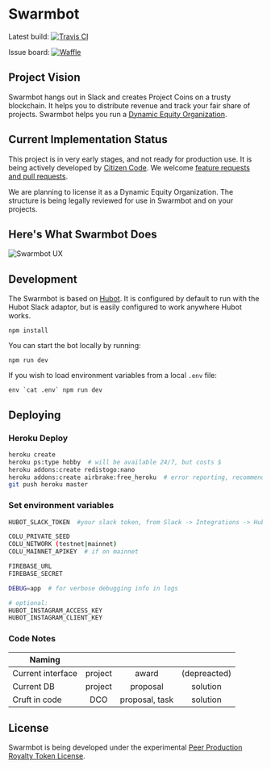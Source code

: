 # Swarmbot

Latest build: [![Travis CI](https://travis-ci.org/citizencode/swarmbot.svg?branch=master)](https://travis-ci.org/citizencode/swarmbot)

Issue board: [![Waffle](https://badge.waffle.io/citizencode/swarmbot.svg?label=on%20deck&title=On%20Deck)](http://waffle.io/citizencode/swarmbot)

## Project Vision

Swarmbot hangs out in Slack and creates Project Coins on a trusty blockchain. It helps you to distribute revenue and track your fair share of projects. Swarmbot helps you run a [Dynamic Equity Organization](https://github.com/citizencode/dynamic-equity-organization).


## Current Implementation Status

This project is in very early stages, and not ready for production use.
It is being actively developed by [Citizen Code](http://citizencode.io/).
We welcome [feature requests and pull requests](https://github.com/citizencode/swarmbot/issues).

We are planning to license it as a Dynamic Equity Organization. The structure is being legally reviewed for use in Swarmbot and on your projects.



## Here's What Swarmbot Does

![Swarmbot UX](https://cloud.githubusercontent.com/assets/7764167/11573372/c8362dc0-99ba-11e5-87c7-b698a3d07a3d.png)

## Development

The Swarmbot is based on [Hubot](http://hubot.github.com).
It is configured by default to run with the Hubot Slack adaptor,
but is easily configured to work anywhere Hubot works.

    npm install

You can start the bot locally by running:

    npm run dev

If you wish to load environment variables from a local `.env` file:

    env `cat .env` npm run dev

## Deploying

### Heroku Deploy

```sh
heroku create
heroku ps:type hobby  # will be available 24/7, but costs $
heroku addons:create redistogo:nano
heroku addons:create airbrake:free_heroku  # error reporting, recommended
git push heroku master
```

### Set environment variables

```sh
HUBOT_SLACK_TOKEN  #your slack token, from Slack -> Integrations -> Hubot

COLU_PRIVATE_SEED
COLU_NETWORK (testnet|mainnet)
COLU_MAINNET_APIKEY  # if on mainnet

FIREBASE_URL
FIREBASE_SECRET

DEBUG=app  # for verbose debugging info in logs

# optional:
HUBOT_INSTAGRAM_ACCESS_KEY
HUBOT_INSTAGRAM_CLIENT_KEY
```

### Code Notes

|Naming            |                  |                  |                 |
|------------------|:----------------:|:----------------:|:----------------:
|Current interface |project           |award             |(depreacted)     |   
|Current DB        |project           |proposal          |solution         |
|Cruft in code     |DCO               |proposal, task    |solution         |

## License

Swarmbot is being developed under the experimental [Peer Production Royalty Token License](https://github.com/citizencode/swarmbot/blob/master/LICENSE.md).
